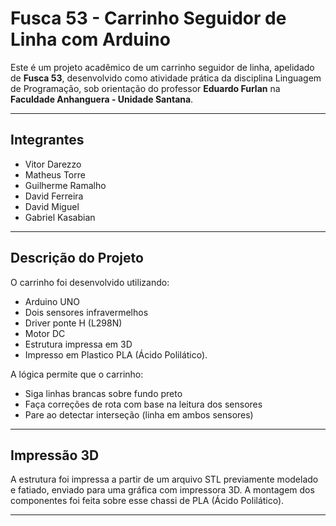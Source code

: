 # Fusca 53 - Carrinho Seguidor de Linha com Arduino
 
 Este é um projeto acadêmico de um carrinho seguidor de linha, apelidado de **Fusca 53**, desenvolvido como atividade prática da disciplina Linguagem de Programação, sob orientação do professor **Eduardo Furlan** na **Faculdade Anhanguera - Unidade Santana**.
 
 ---
 
 ## Integrantes
 
 - Vitor Darezzo  
 - Matheus Torre   
 - Guilherme Ramalho   
 - David Ferreira   
 - David Miguel   
 - Gabriel Kasabian
 
 ---
 
 ## Descrição do Projeto
 
 O carrinho foi desenvolvido utilizando:
 - Arduino UNO
 - Dois sensores infravermelhos
 - Driver ponte H (L298N)
 - Motor DC
 - Estrutura impressa em 3D
 - Impresso em Plastico PLA (Ácido Polilático).
   
 
 A lógica permite que o carrinho:
 - Siga linhas brancas sobre fundo preto
 - Faça correções de rota com base na leitura dos sensores
 - Pare ao detectar interseção (linha em ambos sensores)
 
 ---
 
 ## Impressão 3D
 
 A estrutura foi impressa a partir de um arquivo STL previamente modelado e fatiado, enviado para uma gráfica com impressora 3D. A montagem dos componentes foi feita sobre esse chassi de PLA (Ácido Polilático).
 
 ---
